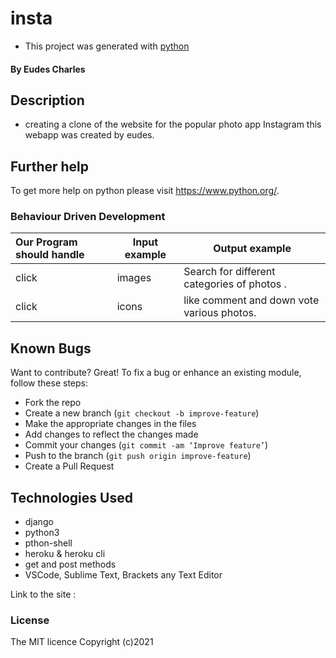 # insta

-  This project was generated with [python](https://www.python.org/) 
#### By **Eudes Charles**

## Description
-  creating a clone of the website for the popular photo app Instagram this  webapp was created by eudes.

## Further help

To get more help on python please visit https://www.python.org/.

### Behaviour Driven Development
| Our Program should handle                       | Input example | Output example                                   |
|:------------------------------------------------|---------------|--------------------------------------------------|
|click | images  | Search for different categories of photos .|
|click | icons  | like comment and down vote various photos. |
## Known Bugs
Want to contribute? Great!
To fix a bug or enhance an existing module, follow these steps:
- Fork the repo
- Create a new branch (`git checkout -b improve-feature`)
- Make the appropriate changes in the files
- Add changes to reflect the changes made
- Commit your changes (`git commit -am ‘Improve feature’`)
- Push to the branch (`git push origin improve-feature`)
- Create a Pull Request
## Technologies Used
- django
- python3
- pthon-shell
- heroku & heroku cli
- get and post methods
- VSCode, Sublime Text, Brackets any Text Editor



Link to the site : 

### License
The MIT licence Copyright (c)2021

